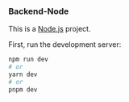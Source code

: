 ### Backend-Node

This is a [Node.js](https://nodejs.org/) project.

First, run the development server:

```bash
npm run dev
# or
yarn dev
# or
pnpm dev
```
